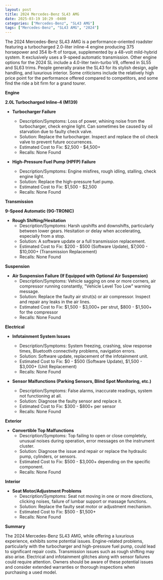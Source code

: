 ```yaml
---
layout: post
title: 2024 Mercedes-Benz SL43 AMG
date: 2025-03-19 10:29 -0400
categories: ["Mercedes-Benz", "SL43 AMG"]
tags: ["Mercedes-Benz", "SL43 AMG", "2024"]
---
```

The 2024 Mercedes-Benz SL43 AMG is a performance-oriented roadster featuring a turbocharged 2.0-liter inline-4 engine producing 375 horsepower and 354 lb-ft of torque, supplemented by a 48-volt mild-hybrid system. It exclusively uses a 9-speed automatic transmission. Other engine options for the 2024 SL include a 4.0-liter twin-turbo V8, offered in SL55 and SL63 trims. People generally praise the SL43 for its stylish design, agile handling, and luxurious interior. Some criticisms include the relatively high price point for the performance offered compared to competitors, and some find the ride a bit firm for a grand tourer.

**Engine**

**2.0L Turbocharged Inline-4 (M139)**

*   **Turbocharger Failure**
    *   Description/Symptoms: Loss of power, whining noise from the turbocharger, check engine light. Can sometimes be caused by oil starvation due to faulty check valve.
    *   Solution: Replace the turbocharger. Inspect and replace the oil check valve to prevent future occurrences.
    *   Estimated Cost to Fix: $2,500 - $4,500+
    *   Recalls: None Found

*   **High-Pressure Fuel Pump (HPFP) Failure**
    *   Description/Symptoms: Engine misfires, rough idling, stalling, check engine light.
    *   Solution: Replace the high-pressure fuel pump.
    *   Estimated Cost to Fix: $1,500 - $2,500
    *   Recalls: None Found

**Transmission**

**9-Speed Automatic (9G-TRONIC)**

*   **Rough Shifting/Hesitation**
    *   Description/Symptoms: Harsh upshifts and downshifts, particularly between lower gears. Hesitation or delay when accelerating, especially from a stop.
    *   Solution: A software update or a full transmission replacement.
    *   Estimated Cost to Fix: $200 - $500 (Software Update), $7,000 - $10,000+ (Transmission Replacement)
    *   Recalls: None Found

**Suspension**

*   **Air Suspension Failure (If Equipped with Optional Air Suspension)**
    *   Description/Symptoms: Vehicle sagging on one or more corners, air compressor running constantly, "Vehicle Level Too Low" warning message.
    *   Solution: Replace the faulty air strut(s) or air compressor. Inspect and repair any leaks in the air lines.
    *   Estimated Cost to Fix: $1,500 - $3,000+ per strut, $800 - $1,500+ for the compressor
    *   Recalls: None Found

**Electrical**

*   **Infotainment System Issues**
    *   Description/Symptoms: System freezing, crashing, slow response times, Bluetooth connectivity problems, navigation errors.
    *   Solution: Software update, replacement of the infotainment unit.
    *   Estimated Cost to Fix: $0 - $500 (Software Update), $1,500 - $3,000+ (Unit Replacement)
    *   Recalls: None Found

*   **Sensor Malfunctions (Parking Sensors, Blind Spot Monitoring, etc.)**
    *   Description/Symptoms: False alarms, inaccurate readings, system not functioning at all.
    *   Solution: Diagnose the faulty sensor and replace it.
    *   Estimated Cost to Fix: $300 - $800+ per sensor
    *   Recalls: None Found

**Exterior**

*   **Convertible Top Malfunctions**
    *   Description/Symptoms: Top failing to open or close completely, unusual noises during operation, error messages on the instrument cluster.
    *   Solution: Diagnose the issue and repair or replace the hydraulic pump, cylinders, or sensors.
    *   Estimated Cost to Fix: $500 - $3,000+ depending on the specific component.
    *   Recalls: None Found

**Interior**

*   **Seat Motor/Adjustment Problems**
    *   Description/Symptoms: Seat not moving in one or more directions, clicking noises, failure of lumbar support or massage functions.
    *   Solution: Replace the faulty seat motor or adjustment mechanism.
    *   Estimated Cost to Fix: $500 - $1,500+
    *   Recalls: None Found

**Summary**

The 2024 Mercedes-Benz SL43 AMG, while offering a luxurious experience, exhibits some potential issues. Engine-related problems, particularly with the turbocharger and high-pressure fuel pump, could lead to significant repair costs. Transmission issues such as rough shifting may also arise. Electrical and infotainment glitches along with sensor failures could require attention. Owners should be aware of these potential issues and consider extended warranties or thorough inspections when purchasing a used model.

